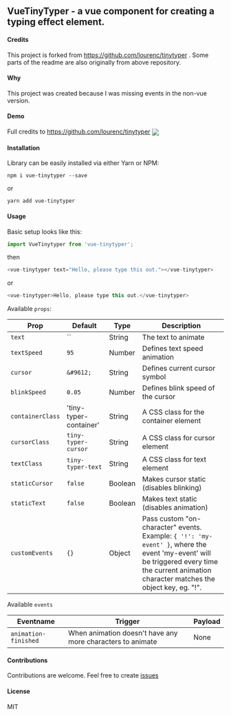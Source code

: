 ## VueTinyTyper - a vue component for creating a typing effect element.

#### Credits
This project is forked from https://github.com/lourenc/tinytyper .
Some parts of the readme are also originally from above repository.

#### Why
This project was created because I was missing events in the non-vue version.

#### Demo
Full credits to https://github.com/lourenc/tinytyper
<img align="center" src="https://s28.postimg.org/4qva5c1f1/tinytyper2.gif">

#### Installation
Library can be easily installed via either Yarn or NPM:

`npm i vue-tinytyper --save`

or

`yarn add vue-tinytyper`

#### Usage

Basic setup looks like this:

```js
import VueTinytyper from 'vue-tinytyper';
```
then
```js
<vue-tinytyper text="Hello, please type this out."></vue-tinytyper>
```
or
```js
<vue-tinytyper>Hello, please type this out.</vue-tinytyper>
```

Available `props`:

Prop           | Default      | Type | Description
---------------- | ------------- | ----------- | --------------
`text`           | ``           | String | The text to animate
`textSpeed`      | `95`         | Number | Defines text speed animation
`cursor`         | `&#9612;`   | String | Defines current cursor symbol
`blinkSpeed`     | `0.05`       | Number | Defines blink speed of the cursor
`containerClass` | 'tiny-typer-container'  | String | A CSS class for the container element
`cursorClass`    | `tiny-typer-cursor` | String | A CSS class for cursor element
`textClass`      | `tiny-typer-text` | String | A CSS class for text element
`staticCursor`   | `false` | Boolean | Makes cursor static (disables blinking)
`staticText`     | `false` | Boolean | Makes text static (disables animation)
`customEvents`   | `{}`   | Object  | Pass custom "on-character" events. Example: `{ '!': 'my-event' }`, where the event 'my-event' will be triggered every time the current animation character matches the object key, eg. "!".


Available `events`

Eventname     | Trigger    | Payload
------------- | ---------- | ----------
`animation-finished` | When animation doesn't have any more characters to animate | None

#### Contributions

Contributions are welcome. Feel free to create [issues](https://github.com/ViktorPontinen/vue-tinytyper/issues)

#### License

MIT
